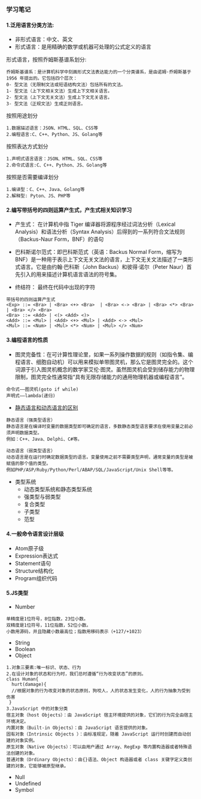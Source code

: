 ### 学习笔记
#### 1.泛用语言分类方法: 
- 非形式语言：中文、英文
- 形式语言：是用精确的数学或机器可处理的公式定义的语言

形式语言，按照乔姆斯基谱系划分:
```
乔姆斯基谱系：是计算机科学中刻画形式文法表达能力的一个分类谱系，是由诺姆·乔姆斯基于 1956 年提出的。它包括四个层次：
0- 型文法（无限制文法或短语结构文法）包括所有的文法。
1- 型文法（上下文相关文法）生成上下文相关语言。
2- 型文法（上下文无关文法）生成上下文无关语言。
3- 型文法（正规文法）生成正则语言。
```
按照用途划分
```
1.数据描述语言：JSON、HTML、SQL、CSS等
2.编程语言:C、C++、Python、JS、Golang等
```
按照表达方式划分
```
1.声明式语言语言：JSON、HTML、SQL、CSS等
2.命令式语言:C、C++、Python、JS、Golang等
```
按照是否需要编译划分
```
1.编译型：C、C++、Java、Golang等
2.解释型: Pyton、JS、PHP等
```
#### 2.编写带括号的四则运算产生式，产生式相关知识学习
- 产生式： 在计算机中指 Tiger 编译器将源程序经过词法分析（Lexical Analysis）和语法分析（Syntax Analysis）后得到的一系列符合文法规则（Backus-Naur Form，BNF）的语句

- 巴科斯诺尔范式：即巴科斯范式（英语：Backus Normal Form，缩写为 BNF）是一种用于表示上下文无关文法的语言，上下文无关文法描述了一类形式语言。它是由约翰·巴科斯（John Backus）和彼得·诺尔（Peter Naur）首先引入的用来描述计算机语言语法的符号集。

- 终结符： 最终在代码中出现的字符

```
带括号的四则运算产生式
<Exp> ::= <Bra> | <Bra> <+> <Bra>  | <Bra> <-> <Bra> | <Bra> <*> <Bra> | <Bra> </> <Bra>
<Bra> ::= <Add> | <(> <Add> <)>
<Add> ::= <Mul> | <Add> <+> <Mul> | <Add> <-> <Mul>
<Mul> ::= <Num> | <Mul> <*> <Num> | <Mul> </> <Num>
 ```

#### 3.编程语言的性质
- 图灵完备性：在可计算性理论里，如果一系列操作数据的规则（如指令集、编程语言、细胞自动机）可以用来模拟单带图灵机，那么它是图灵完全的。这个词源于引入图灵机概念的数学家艾伦·图灵。虽然图灵机会受到储存能力的物理限制，图灵完全性通常指“具有无限存储能力的通用物理机器或编程语言”。
```
命令式——图灵机(goto if while)
声明式——lambda(递归)
```
- [静态语言和动态语言的区别](https://www.cnblogs.com/raind/p/8551791.html)
```
静态语言（强类型语言）
静态语言是在编译时变量的数据类型即可确定的语言，多数静态类型语言要求在使用变量之前必须声明数据类型。 
例如：C++、Java、Delphi、C#等。

动态语言（弱类型语言）
动态语言是在运行时确定数据类型的语言。变量使用之前不需要类型声明，通常变量的类型是被赋值的那个值的类型。 
例如PHP/ASP/Ruby/Python/Perl/ABAP/SQL/JavaScript/Unix Shell等等。
```

- 类型系统
    - 动态类型系统和静态类型系统
    - 强类型与弱类型
    - 复合类型
    - 子类型
    - 范型
#### 4.一般命令语言设计层级
- Atom原子级
- Expression表达式
- Statement语句
- Structure结构化
- Program组织代码
#### 5.JS类型
- Number
```
单精度是1位符号，8位指数，23位小数。
双精度是1位符号，11位指数，52位小数。
小数用源码，并且隐藏小数最高位；指数用移码表示（+127/+1023）
```
- String
- Boolean
- Object
```
1.对象三要素:唯一标识、状态、行为
2.在设计对象的状态和行为时，我们总时遵循“行为改变状态”的原则。
class Human{
  hurt(damage){
  //根据对象的行为改变对象的状态原则，狗咬人，人的状态发生变化，人的行为抽象为受到伤害
 }
3.JavaScript 中的对象分类
宿主对象（host Objects）：由 JavaScript 宿主环境提供的对象，它们的行为完全由宿主环境决定。
内置对象（Built-in Objects）：由 JavaScript 语言提供的对象。
固有对象（Intrinsic Objects ）：由标准规定，随着 JavaScript 运行时创建而自动创建的对象实例。
原生对象（Native Objects）：可以由用户通过 Array、RegExp 等内置构造器或者特殊语法创建的对象。
普通对象（Ordinary Objects）：由{}语法、Object 构造器或者 class 关键字定义类创建的对象，它能够被原型继承。

```
- Null
- Undefined
- Symbol